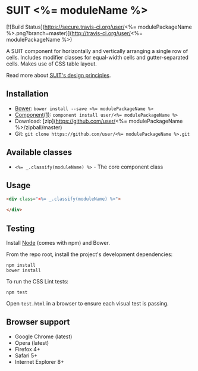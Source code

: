 # SUIT <%= moduleName %>

[![Build Status](https://secure.travis-ci.org/user/<%= modulePackageName %>.png?branch=master)](http://travis-ci.org/user/<%= modulePackageName %>)

A SUIT component for horizontally and vertically arranging a single row of
cells. Includes modifier classes for equal-width cells and gutter-separated
cells. Makes use of CSS table layout.

Read more about [SUIT's design principles](https://github.com/suitcss/suit/).

## Installation

* [Bower](http://bower.io/): `bower install --save <%= modulePackageName %>`
* [Component(1)](http://component.io/): `component install user/<%= modulePackageName %>`
* Download: [zip](https://github.com/user/<%= modulePackageName %>/zipball/master)
* Git: `git clone https://github.com/user/<%= modulePackageName %>.git`


## Available classes

* `<%= _.classify(moduleName) %>` - The core component class

## Usage

```html
<div class="<%= _.classify(moduleName) %>">

</div>
```

## Testing

Install [Node](http://nodejs.org) (comes with npm) and Bower.

From the repo root, install the project's development dependencies:

```
npm install
bower install
```

To run the CSS Lint tests:

```
npm test
```

Open `test.html` in a browser to ensure each visual test is passing.

## Browser support

* Google Chrome (latest)
* Opera (latest)
* Firefox 4+
* Safari 5+
* Internet Explorer 8+
